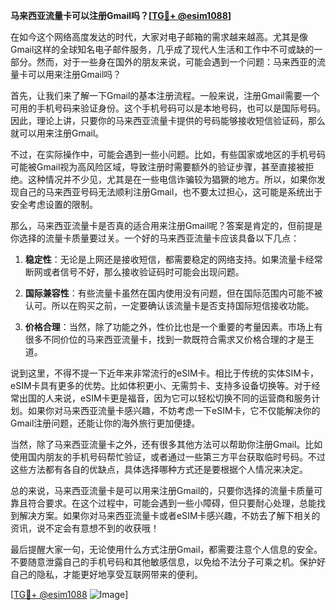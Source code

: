 **马来西亚流量卡可以注册Gmail吗？[[TG💪+ @esim1088](https://t.me/s/esim1088)]**

在如今这个网络高度发达的时代，大家对电子邮箱的需求越来越高。尤其是像Gmail这样的全球知名电子邮件服务，几乎成了现代人生活和工作中不可或缺的一部分。然而，对于一些身在国外的朋友来说，可能会遇到一个问题：马来西亚的流量卡可以用来注册Gmail吗？

首先，让我们来了解一下Gmail的基本注册流程。一般来说，注册Gmail需要一个可用的手机号码来验证身份。这个手机号码可以是本地号码，也可以是国际号码。因此，理论上讲，只要你的马来西亚流量卡提供的号码能够接收短信验证码，那么就可以用来注册Gmail。

不过，在实际操作中，可能会遇到一些小问题。比如，有些国家或地区的手机号码可能被Gmail视为高风险区域，导致注册时需要额外的验证步骤，甚至直接被拒绝。这种情况并不少见，尤其是在一些电信诈骗较为猖獗的地方。所以，如果你发现自己的马来西亚号码无法顺利注册Gmail，也不要太过担心，这可能是系统出于安全考虑设置的限制。

那么，马来西亚流量卡是否真的适合用来注册Gmail呢？答案是肯定的，但前提是你选择的流量卡质量要过关。一个好的马来西亚流量卡应该具备以下几点：

1. **稳定性**：无论是上网还是接收短信，都需要稳定的网络支持。如果流量卡经常断网或者信号不好，那么接收验证码时可能会出现问题。
   
2. **国际兼容性**：有些流量卡虽然在国内使用没有问题，但在国际范围内可能不被认可。所以在购买之前，一定要确认该流量卡是否支持国际短信接收功能。

3. **价格合理**：当然，除了功能之外，性价比也是一个重要的考量因素。市场上有很多不同价位的马来西亚流量卡，找到一款既符合需求又价格合理的才是王道。

说到这里，不得不提一下近年来非常流行的eSIM卡。相比于传统的实体SIM卡，eSIM卡具有更多的优势。比如体积更小、无需剪卡、支持多设备切换等。对于经常出国的人来说，eSIM卡更是福音，因为它可以轻松切换不同的运营商和服务计划。如果你对马来西亚流量卡感兴趣，不妨考虑一下eSIM卡，它不仅能解决你的Gmail注册问题，还能让你的海外旅行更加便捷。

当然，除了马来西亚流量卡之外，还有很多其他方法可以帮助你注册Gmail。比如使用国内朋友的手机号码帮忙验证，或者通过一些第三方平台获取临时号码。不过这些方法都有各自的优缺点，具体选择哪种方式还是要根据个人情况来决定。

总的来说，马来西亚流量卡是可以用来注册Gmail的，只要你选择的流量卡质量可靠且符合要求。在这个过程中，可能会遇到一些小障碍，但只要耐心处理，总能找到解决方案。如果你对马来西亚流量卡或者eSIM卡感兴趣，不妨去了解下相关的资讯，说不定会有意想不到的收获哦！

最后提醒大家一句，无论使用什么方式注册Gmail，都需要注意个人信息的安全。不要随意泄露自己的手机号码和其他敏感信息，以免给不法分子可乘之机。保护好自己的隐私，才能更好地享受互联网带来的便利。

[[TG💪+ @esim1088](https://t.me/s/esim1088) ![Image](https://i.postimg.cc/4NQfJmqS/Snipaste-2025-05-13-00-14-12.png)]
